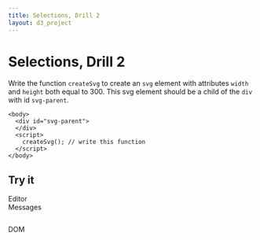 ```yaml
---
title: Selections, Drill 2
layout: d3_project
---
```


# Selections, Drill 2

Write the function `createSvg` to create an `svg` element with
attributes `width` and `height` both equal to 300. This svg element
should be a child of the `div` with id `svg-parent`.

    <body>
	  <div id="svg-parent">
	  </div>
	  <script>
	    createSvg(); // write this function
	  </script>
	</body>
	
## Try it

<div style="clear:both"></div>
<div>
  <div class="full-width-float short">
    <div>Editor</div>
	<div id="editor"></div>
	<div id="run"></div>
  </div>
</div>

<div style="clear:both"></div>
<div>
  <div class="full-width-float">
    <div>Messages</div>
	<pre id="reports"></pre>
  </div>
</div>

<div style="clear:both"></div>
<div>
  <div class="full-width-float">
    <div>DOM</div>
	<pre id="domText"></pre>
  </div>
</div>

<div id="svg-parent"></div>

<script src="ace.js"></script>

<script src="drill1-2.js"></script>
